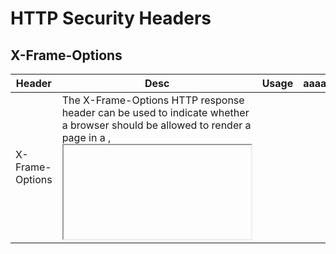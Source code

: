 # HTTP Security Headers
## X-Frame-Options
<table>
    <thead>
        <tr>
            <th>Header</th>
            <th>Desc</th>
            <th colspan=2>Usage</th>
            <th>aaaaaaaa</th>
        </tr>
    </thead>
    <tbody>
        <tr>
            <td rowspan=3>X-Frame-Options</td>
            <td rowspan=3>The X-Frame-Options HTTP response header can be used to indicate whether a browser should be allowed to render a page in a <frame>, <iframe>, <embed> or <object>. Sites can use this to avoid click-jacking attacks, by ensuring that their content is not embedded into other sites.</td>
            <td>X-Frame-Options: DENY</td>
            <td></td>
            <td></td>
        </tr>
        <tr>
            <td>X-Frame-Options: SAMEORIGIN</td>
            <td></td>
            <td></td>
        </tr>
        <tr>
            <td>X-Frame-Options: ALLOW-FROM origin</td>
            <td></td>
            <td></td>
        </tr>
    </tbody>
</table>

<hr>

## CSP
<table>
    <thead>
        <tr>
            <th>Header</th>
            <th>Desc</th>
            <th colspan=2>Usage</th>
            <th>aaaaaaaa</th>
        </tr>
    </thead>
    <tbody>
        <tr>
            <td rowspan=3>X-Frame-Options</td>
            <td rowspan=3>Hede</td>
            <td>X-Frame-Options: DENY</td>
            <td></td>
            <td>Optimal</td>
        </tr>
        <tr>
            <td>X-Frame-Options: SAMEORIGIN</td>
            <td>&lt;2.59</td>
            <td>Optimal</td>
        </tr>
        <tr>
            <td>X-Frame-Options: ALLOW-FROM origin</td>
            <td>&lt;2.59</td>
            <td>Optimal</td>
        </tr>
    </tbody>
</table>
